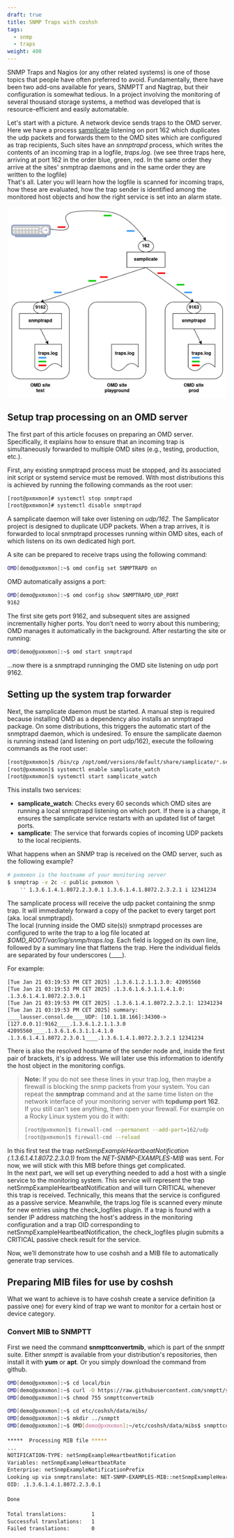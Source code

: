 ```yaml
---
draft: true
title: SNMP Traps with coshsh
tags:
  - snmp
  - traps
weight: 400
---
```

SNMP Traps and Nagios (or any other related systems) is one of those topics that people have often preferred to avoid. Fundamentally, there have been two add-ons available for years, SNMPTT and Nagtrap, but their configuration is somewhat tedious. In a project involving the monitoring of several thousand storage systems, a method was developed that is resource-efficient and easily automatable.

Let's start with a picture. A network device sends traps to the OMD server. Here we have a process [samplicate](https://github.com/sleinen/samplicator) listening on port 162 which duplicates the udp packets and forwards them to the OMD sites which are configured as trap recipients, Such sites have an *snmptrapd* process, which writes the contents of an incoming trap in a logfile, *traps.log*. (we see three traps here, arriving at port 162 in the order blue, green, red. In the same order they arrive at the sites' snmptrap daemons and in the same order they are written to the logfile)  
That's all. Later you will learn how the logfile is scanned for incoming traps, how these are evaluated, how the trap sender is identified among the monitored host objects and how the right service is set into an alarm state.


![trap distribution](./samplicate-omd.png)

## Setup trap processing on an OMD server
The first part of this article focuses on preparing an OMD server. Specifically, it explains how to ensure that an incoming trap is simultaneously forwarded to multiple OMD sites (e.g., testing, production, etc.).

First, any existing snmptrapd process must be stopped, and its associated init script or systemd service must be removed. With most distributions this is achieved by running the following commands as the root user:
```bash
[root@pxmxmon]# systemctl stop snmptrapd
[root@pxmxmon]# systemctl disable snmptrapd
```
 A samplicate daemon will take over listening on *udp/162*. The Samplicator project is designed to duplicate UDP packets. When a trap arrives, it is forwarded to local snmptrapd processes running within OMD sites, each of which listens on its own dedicated high port.

A site can be prepared to receive traps using the following command:
```bash
OMD[demo@pxmxmon]:~$ omd config set SNMPTRAPD on
```

OMD automatically assigns a port:

```bash
OMD[demo@pxmxmon]:~$ omd config show SNMPTRAPD_UDP_PORT
9162
```

The first site gets port 9162, and subsequent sites are assigned incrementally higher ports. You don’t need to worry about this numbering; OMD manages it automatically in the background. After restarting the site or running:

```bash
OMD[demo@pxmxmon]:~$ omd start snmptrapd
```

...now there is a snmptrapd runninging the OMD site listening on udp port 9162.

## Setting up the system trap forwarder
Next, the samplicate daemon must be started. A manual step is required because installing OMD as a dependency also installs an snmptrapd package. On some distributions, this triggers the automatic start of the snmptrapd daemon, which is undesired. To ensure the samplicate daemon is running instead (and listening on port udp/162), execute the following commands as the root user:

```bash
[root@pxmxmon]$ /bin/cp /opt/omd/versions/default/share/samplicate/*.service /etc/systemd/system
[root@pxmxmon]$ systemctl enable samplicate_watch
[root@pxmxmon]$ systemctl start samplicate_watch
```

This installs two services:

* **samplicate_watch**: Checks every 60 seconds which OMD sites are running a local snmptrapd listening on which port. If there is a change, it ensures the samplicate service restarts with an updated list of target ports.
* **samplicate**: The service that forwards copies of incoming UDP packets to the local recipients.

What happens when an SNMP trap is received on the OMD server, such as the following example?

```bash
# pxmxmon is the hostname of your monitoring server
$ snmptrap -v 2c -c public pxmxmon \
    '' 1.3.6.1.4.1.8072.2.3.0.1 1.3.6.1.4.1.8072.2.3.2.1 i 12341234
```
The samplicate process will receive the udp packet containing the snmp trap. It will immediately forward a copy of the packet to every target port (aka. local snmptrapd).  
The local (running inside the OMD site(s)) snmptrapd processes are configured to write the trap to a log file located at *$OMD_ROOT/var/log/snmp/traps.log*. Each field is logged on its own line, followed by a summary line that flattens the trap. Here the individual fields are separated by four underscores (____).

For example:
```
[Tue Jan 21 03:19:53 PM CET 2025] .1.3.6.1.2.1.1.3.0: 42095560
[Tue Jan 21 03:19:53 PM CET 2025] .1.3.6.1.6.3.1.1.4.1.0: .1.3.6.1.4.1.8072.2.3.0.1
[Tue Jan 21 03:19:53 PM CET 2025] .1.3.6.1.4.1.8072.2.3.2.1: 12341234
[Tue Jan 21 03:19:53 PM CET 2025] summary: ____lausser.consol.de____UDP: [10.1.18.166]:34300->[127.0.0.1]:9162____.1.3.6.1.2.1.1.3.0 42095560____.1.3.6.1.6.3.1.1.4.1.0 .1.3.6.1.4.1.8072.2.3.0.1____.1.3.6.1.4.1.8072.2.3.2.1 12341234
```
There is also the resolved hostname of the sender node and, inside the first pair of brackets, it's ip address. We will later use this information to identify the host object in the monitoring configs.

> **Note:** If you do not see these lines in your trap.log, then maybe a firewall is blocking the snmp packets from your system. You can repeat the **snmptrap** command and at the same time listen on the network interface of your monitoring server with **tcpdump port 162**.  
If you still can't see anything, then open your firewall. For example on a Rocky Linux system you do it with:
> ```bash
> [root@pxmxmon]$ firewall-cmd --permanent --add-port=162/udp
> [root@pxmxmon]$ firewall-cmd --reload
> ```

In this first test the trap *netSnmpExampleHeartbeatNotification (.1.3.6.1.4.1.8072.2.3.0.1)* from the *NET-SNMP-EXAMPLES-MIB* was sent. For now, we will stick with this MIB before things get complicated.  
In the next part, we will set up everything needed to add a host with a single service to the monitoring system. This service will represent the trap netSnmpExampleHeartbeatNotification and will turn CRITICAL whenever this trap is received.
Technically, this means that the service is configured as a passive service. Meanwhile, the traps.log file is scanned every minute for new entries using the check_logfiles plugin. If a trap is found with a sender IP address matching the host's address in the monitoring configuration and a trap OID corresponding to netSnmpExampleHeartbeatNotification, the check_logfiles plugin submits a CRITICAL passive check result for the service.

Now, we’ll demonstrate how to use coshsh and a MIB file to automatically generate trap services.


## Preparing MIB files for use by coshsh
What we want to achieve is to have coshsh create a service definition (a passive one) for every kind of trap we want to monitor for a certain host or device category.

### Convert MIB to SNMPTT
First we need the command **snmpttconvertmib**, which is part of the *snmptt* suite. Either *snmptt* is available from your distribution's repositories, then install it with **yum** or **apt**. Or you simply download the command from github.

```bash
OMD[demo@pxmxmon]:~$ cd local/bin
OMD[demo@pxmxmon]:~$ curl -O https://raw.githubusercontent.com/snmptt/snmptt/refs/heads/master/snmptt/snmpttconvertmib
OMD[demo@pxmxmon]:~$ chmod 755 snmpttconvertmib
```

```bash
OMD[demo@pxmxmon]:~$ cd etc/coshsh/data/mibs/
OMD[demo@pxmxmon]:~$ mkdir ../snmptt
OMD[demo@pxmxmon]:~$ OMD[demo@pxmxmon]:~/etc/coshsh/data/mibs$ snmpttconvertmib --in=NET-SNMP-EXAMPLES-MIB.txt --out=../NET-SNMP-EXAMPLES-MIB.snmptt

*****  Processing MIB file *****
...
NOTIFICATION-TYPE: netSnmpExampleHeartbeatNotification
Variables: netSnmpExampleHeartbeatRate
Enterprise: netSnmpExampleNotificationPrefix
Looking up via snmptranslate: NET-SNMP-EXAMPLES-MIB::netSnmpExampleHeartbeatNotification
OID: .1.3.6.1.4.1.8072.2.3.0.1

Done

Total translations:        1
Successful translations:   1
Failed translations:       0
```
<!--
SORRY FROM HERE ON THERE IS WORK-IN-PROGRESS BECAUSE I GO HOME NOW AND CONTINUE FROM THERE

As an example we will process traps coming from a SuperMicro server. On the website of the management board, where you enter the snmp trap receiver (which is the ip address of your monitoring server) there is a button *send test trap*. Push this button and you should see a few lines added to your file *traps.log*. (If you don't have such a server, you can use a printer or any other snmp-enabled device. Just pull a plug, open a lid, etc. so that the device will send an snmp trap)

```
[Tue Jan 21 04:44:47 PM CET 2025] .1.3.6.1.2.1.1.3.0: 1737474286
[Tue Jan 21 04:44:47 PM CET 2025] .1.3.6.1.6.3.1.1.4.1.0: .1.3.6.1.4.1.3183.1.1.0.0
[Tue Jan 21 04:44:47 PM CET 2025] .1.3.6.1.4.1.3183.1.1.1: "43 30 30 31 4D 53 AC 1F 6B B7 30 44 00 00 00 00
[Tue Jan 21 04:44:47 PM CET 2025] 00: 04 32 E4 E4 6E FF FF 20 20 02 00 00 00 00 00
[Tue Jan 21 04:44:47 PM CET 2025] 00: 00 00 00 00 00 00 19 7C 2A 00 00 34 08 80 00
[Tue Jan 21 04:44:47 PM CET 2025] 01: 00 C1 "
[Tue Jan 21 04:44:47 PM CET 2025] .1.3.6.1.6.3.18.1.3.0: 10.0.10.118
[Tue Jan 21 04:44:47 PM CET 2025] .1.3.6.1.6.3.18.1.4.0: "public"
[Tue Jan 21 04:44:47 PM CET 2025] .1.3.6.1.6.3.1.1.4.3.0: .1.3.6.1.4.1.3183.1.1
[Tue Jan 21 04:44:47 PM CET 2025] summary: ____proxmox18.consol.de____UDP: [10.0.10.118]:53176->[127.0.0.1]:9162____.1.3.6.1.2.1.1.3.0 1737474286____.1.3.6.1.6.3.1.1.4.1.0 .1.3.6.1.4.1.3183.1.1.0.0____.1.3.6.1.4.1.3183.1.1.1 "43 30 30 31 4D 53 AC 1F 6B B7 30 44 00 00 00 00____00 04 32 E4 E4 6E FF FF 20 20 02 00 00 00 00 00____00 00 00 00 00 00 00 19 7C 2A 00 00 34 08 80 00____01 00 C1 "____.1.3.6.1.6.3.18.1.3.0 10.0.10.118____.1.3.6.1.6.3.18.1.4.0 "public"____.1.3.6.1.6.3.1.1.4.3.0 .1.3.6.1.4.1.3183.1.1
```
The interesting part is the second line. It gives us the OID of the trap we just received: .1.3.6.1.4.1.3183.1.1.0.0  
We must now find the MIB file, where this OID belongs to.  When we google for it, we find multiple MIBs. It looks like this OID is part of *Server Administrator BMC MIB* which is used and renamed by more than one vendor. We just chose this one and download it to the folder *~/etc/coshhs/data/mibs*: [DELL-ASF-MIB](https://github.com/librenms/librenms-mibs/blob/master/DELL-ASF-MIB)  
Now we need to convert this mib to a format which can be processed by coshsh.

```bash
OMD[demo@pxmxmon]:~$ cd etc/coshsh/data/mibs/
OMD[demo@pxmxmon]:~$ mkdir ../snmptt
OMD[demo@pxmxmon]:~$ snmpttconvertmib --in=DELL-ASF-MIB  --out=../snmptt/DELL-ASF-MIB.snmptt


*****  Processing MIB file *****

snmptranslate version: NET-SNMP version: 5.9.1
severity: Normal

File to load is:        ./DELL-ASF-MIB
File to APPEND TO:      ../snmptt/DELL-ASF-MIB.snmptt

MIBS environment var:   ./DELL-ASF-MIB
MIB name:               DELL-ASF-MIB


Processing MIB:         DELL-ASF-MIB
#
skipping a TRAP-TYPE / NOTIFICATION-TYPE line - probably an import line.
#
Line: 36
TRAP-TYPE: asfTrapIPMIAlertTest
Looking up via snmptranslate: DELL-ASF-MIB::asfTrapIPMIAlertTest
OID: .1.3.6.1.4.1.3183.1.1.0.1001

...

#
Line: 1159
TRAP-TYPE: asfTrapInternalDualSDModuleNotRedundant
Looking up via snmptranslate: DELL-ASF-MIB::asfTrapInternalDualSDModuleNotRedundant
OID: .1.3.6.1.4.1.3183.1.1.0.13175555


Done

Total translations:        91
Successful translations:   91
Failed translations:       0
OMD[demo@pxmxmon]:~/etc/coshsh/data/mibs$ 
```

If you see IMPORT statements in the MIB or error messages in snmpttconvertmib's output, then it is probably necessary to add somemore MIB files, until everything can be properly resolved.  
The result of this operation is now a file *~/etc/coshsh/data/snmptt/DELL-ASF-MIB.snmptt*. It contains a section for every trap which was found inthe MIB file.

```
...
EVENT asfTrapFanSpeedWarning .1.3.6.1.4.1.3183.1.1.0.262400 "Status Events" MINOR
FORMAT Generic Predictive Fan Failure ( predictive failure asserted )
SDESC

Generic Predictive Fan Failure ( predictive failure asserted )
Variables:
EDESC
#
#
#
EVENT asfTrapFanSPeedWarningCleared .1.3.6.1.4.1.3183.1.1.0.262528 "Status Events" INFORMATIONAL
FORMAT Generic Predictive Fan Failure Cleared
SDESC

Generic Predictive Fan Failure Cleared
Variables:
EDESC
#
#
#
EVENT asfTrapFanSpeedProblem .1.3.6.1.4.1.3183.1.1.0.262402 "Status Events" CRITICAL
FORMAT Generic Critical Fan Failure
SDESC

Generic Critical Fan Failure
Variables:
EDESC
...
```

What is the meaning of the keywords?
* EVENT - this is the name of the trap, its OID, a fixed string "Status Events" and, very important, the severity. The trap name together with the MIB name will be the base of the future service_description.
* FORMAT - a short description. This will later be used in the notifications.
* SDESC/EDESC - start and end of a longer description.

In this case the MIB contained severity hints. Usually this is not the case and all the EVENT lines will get the severity *NORMAL* first.

-->

